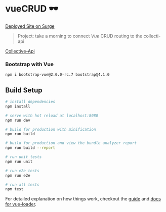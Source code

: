# vueCRUD 🕶

[Deployed Site on Surge](http://vuecrud-fischer.surge.sh/#/posts-manager)

> Project: take a morning to connect *Vue* CRUD routing to the collecti-api

[Collective-Api](https://github.com/gSchool/collective-api)

### Bootstrap with Vue
`npm i bootstrap-vue@2.0.0-rc.7 bootstrap@4.1.0`

## Build Setup

``` bash
# install dependencies
npm install

# serve with hot reload at localhost:8080
npm run dev

# build for production with minification
npm run build

# build for production and view the bundle analyzer report
npm run build --report

# run unit tests
npm run unit

# run e2e tests
npm run e2e

# run all tests
npm test
```

For detailed explanation on how things work, checkout the [guide](http://vuejs-templates.github.io/webpack/) and [docs for vue-loader](http://vuejs.github.io/vue-loader).
